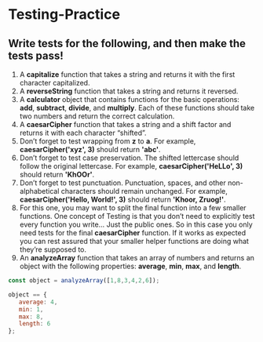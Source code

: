 # Testing-Practice

## Write tests for the following, and then make the tests pass!

1. A **capitalize** function that takes a string and returns it with the first character capitalized.
2. A **reverseString** function that takes a string and returns it reversed.
3. A **calculator** object that contains functions for the basic operations: **add**, **subtract**, **divide**, and **multiply**. Each of these functions should take two numbers and return the correct calculation.
4. A **caesarCipher** function that takes a string and a shift factor and returns it with each character “shifted”.
  1. Don’t forget to test wrapping from **z** to **a**. For example, **caesarCipher('xyz', 3)** should return **'abc'**.
  2. Don’t forget to test case preservation. The shifted lettercase should follow the original lettercase. For example, **caesarCipher('HeLLo', 3)** should return **'KhOOr'**.
  3. Don’t forget to test punctuation. Punctuation, spaces, and other non-alphabetical characters should remain unchanged. For example, **caesarCipher('Hello, World!', 3)** should return **'Khoor, Zruog!'**.
  4. For this one, you may want to split the final function into a few smaller functions. One concept of Testing is that you don’t need to explicitly test every function you write… Just the public ones. So in this case you only need tests for the final **caesarCipher** function. If it works as expected you can rest assured that your smaller helper functions are doing what they’re supposed to.
5. An **analyzeArray** function that takes an array of numbers and returns an object with the following properties: **average**, **min**, **max**, and **length**.
```js 
const object = analyzeArray([1,8,3,4,2,6]);

object == {
   average: 4,
   min: 1,
   max: 8,
   length: 6
};